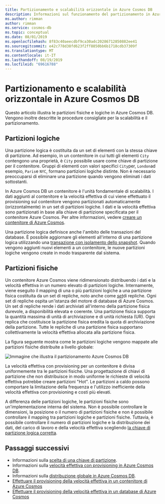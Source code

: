 ```yaml
---
title: Partizionamento e scalabilità orizzontale in Azure Cosmos DB
description: Informazioni sul funzionamento del partizionamento in Azure Cosmos DB, su come configurare il partizionamento e le chiavi di partizione e su come scegliere la chiave di partizione corretta per l'applicazione.
ms.author: rimman
author: rimman
ms.service: cosmos-db
ms.topic: conceptual
ms.date: 08/01/2019
ms.openlocfilehash: 8f83c40aeecdbf9ca30adc20286712850882ee41
ms.sourcegitcommit: e42c778d38fd623f2ff8850bb6b1718cdb37309f
ms.translationtype: MT
ms.contentlocale: it-IT
ms.lasthandoff: 08/19/2019
ms.locfileid: "69616788"
---
```

# <a name="partitioning-and-horizontal-scaling-in-azure-cosmos-db"></a>Partizionamento e scalabilità orizzontale in Azure Cosmos DB

Questo articolo illustra le partizioni fisiche e logiche in Azure Cosmos DB. Vengono inoltre descritte le procedure consigliate per la scalabilità e il partizionamento. 

## <a name="logical-partitions"></a>Partizioni logiche

Una partizione logica è costituita da un set di elementi con la stessa chiave di partizione. Ad esempio, in un contenitore in cui tutti gli elementi `City` contengono una proprietà, è `City` possibile usare come chiave di partizione per il contenitore. Gruppi di elementi con valori specifici `City`per, `London`ad esempio, `Paris`e `NYC`, formano partizioni logiche distinte. Non è necessario preoccuparsi di eliminare una partizione quando vengono eliminati i dati sottostanti.

In Azure Cosmos DB un contenitore è l'unità fondamentale di scalabilità. I dati aggiunti al contenitore e la velocità effettiva di cui viene effettuato il provisioning sul contenitore vengono partizionati automaticamente (orizzontalmente) in un set di partizioni logiche. I dati e la velocità effettiva sono partizionati in base alla chiave di partizione specificata per il contenitore Azure Cosmos. Per altre informazioni, vedere [creare un contenitore di Azure Cosmos](how-to-create-container.md).

Una partizione logica definisce anche l'ambito delle transazioni del database. È possibile aggiornare gli elementi all'interno di una partizione logica utilizzando una [transazione con isolamento dello snapshot](database-transactions-optimistic-concurrency.md). Quando vengono aggiunti nuovi elementi a un contenitore, le nuove partizioni logiche vengono create in modo trasparente dal sistema.

## <a name="physical-partitions"></a>Partizioni fisiche

Un contenitore Azure Cosmos viene ridimensionato distribuendo i dati e la velocità effettiva in un numero elevato di partizioni logiche. Internamente, viene eseguito il mapping di una o più partizioni logiche a una partizione fisica costituita da un set di repliche, noto anche come [*set*](global-dist-under-the-hood.md)di repliche. Ogni set di repliche ospita un'istanza del motore di database di Azure Cosmos. Un set di repliche rende i dati archiviati all'interno della partizione fisica durevole, a disponibilità elevata e coerente. Una partizione fisica supporta la quantità massima di unità di archiviazione e di unità richiesta (UR). Ogni replica che costituisce la partizione fisica eredita la quota di archiviazione della partizione. Tutte le repliche di una partizione fisica supportano collettivamente la velocità effettiva allocata alla partizione fisica. 

La figura seguente mostra come le partizioni logiche vengono mappate alle partizioni fisiche distribuite a livello globale:

![Immagine che illustra il partizionamento Azure Cosmos DB](./media/partition-data/logical-partitions.png)

La velocità effettiva con provisioning per un contenitore è divisa uniformemente tra le partizioni fisiche. Una progettazione di chiavi di partizione che non distribuisce in modo uniforme le richieste di velocità effettiva potrebbe creare partizioni "Hot". Le partizioni a caldo possono comportare la limitazione della frequenza e l'utilizzo inefficiente della velocità effettiva con provisioning e costi più elevati.

A differenza delle partizioni logiche, le partizioni fisiche sono un'implementazione interna del sistema. Non è possibile controllare le dimensioni, la posizione o il numero di partizioni fisiche e non è possibile controllare il mapping tra partizioni logiche e partizioni fisiche. Tuttavia, è possibile controllare il numero di partizioni logiche e la distribuzione dei dati, del carico di lavoro e della velocità effettiva scegliendo [la chiave di partizione logica corretta](partitioning-overview.md#choose-partitionkey).

## <a name="next-steps"></a>Passaggi successivi

* Informazioni sulla [scelta di una chiave di partizione](partitioning-overview.md#choose-partitionkey).
* Informazioni sulla [velocità effettiva con provisioning in Azure Cosmos DB](request-units.md).
* Informazioni sulla [distribuzione globale in Azure Cosmos DB](distribute-data-globally.md).
* [Effettuare il provisioning della velocità effettiva in un contenitore di Azure Cosmos](how-to-provision-container-throughput.md)
* [Effettuare il provisioning della velocità effettiva in un database di Azure Cosmos](how-to-provision-database-throughput.md)
